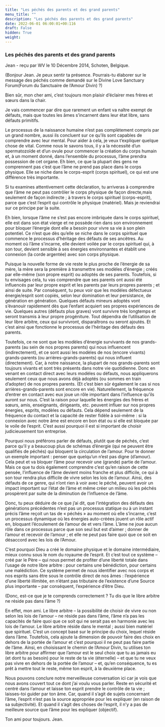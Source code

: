 ```yaml
---
title: "Les péchés des parents et des grand parents"
menu_title: ""
description: "Les péchés des parents et des grand parents"
date: 2022-06-01 06:00:01+00:116
draft: False
hidden: True
weight:
---
```

### Les péchés des parents et des grand parents

Jean - reçu par WV le 10 Décembre 2014, Schoten, Belgique.

(Bonjour Jean. Je peux sentir ta présence. Pourrais-tu élaborer sur le message des péchés  comme demandé sur le Divine Love Sanctuary Forum(Forum du Sanctuaire de l’Amour Divin)  ?)

Bien sûr, mon cher ami, c’est toujours mon plaisir d’éclairer mes frères et sœurs dans la chair.

Je vais commencer par dire que rarement un enfant va naître exempt de défauts, mais que toutes les âmes s’incarnent dans leur état libre, sans défauts primitifs.

Le processus de la naissance humaine n’est pas complètement compris par un grand nombre, aussi ils concluent sur ce qu’ils sont capables de comprendre avec leur mental. Pour aider à cela, je veux t’expliquer quelque chose de vital. Comme nous le savons tous, il y a la nécessité d’un spermatozoïde et d’un ovule pour commencer la création du corps humain et, à un moment donné, dans l’ensemble du processus, l’âme prendra possession de cet organe. Eh bien, ce que la plupart des gens ne comprennent pas c’est que l’âme ne prend pas place dans le corps physique. Elle se niche dans le corps-esprit (corps  spirituel), ce qui est une différence très importante.

Si tu examines attentivement cette déclaration, tu arriveras à comprendre que l’âme ne peut pas contrôler le corps physique de façon directe,mais seulement de façon indirecte ; à travers le corps spirituel (corps-esprit), parce que c’est l’esprit qui contrôle le physique (matériel). Mais je reviendrai sur ce principe par la suite.

Eh bien, lorsque l’âme ne s’est pas encore imbriquée dans le corps spirituel, elle est dans son état vierge et ne possède rien dans son environnement pour bloquer l’énergie dont elle a besoin pour vivre sa vie à son plein potentiel. Ce n’est que dès qu’elle se niche dans le corps spirituel que commence le processus d’héritage des défauts de ses ancêtres. Au moment où l’âme s’incarne, elle devient voilée par le corps spirituel qui, à son tour, devient sensible à ses énergies environnantes et établit une connexion (la corde argentée) avec son corps physique.

Puisque la nouvelle forme de vie reste le plus proche de l’énergie de sa mère, la mère sera la première à transmettre ses modèles d’énergie ; créés par elle-même (son propre esprit) ou adoptés de ses parents. Toutefois, si tu envisages cela, tu vas comprendre que ses parents ont aussi été influencés par leur propre esprit et les parents par leurs propres parents ; et ainsi de suite. Par conséquent, tu peux voir que les modèles défectueux énergie/esprit sont copiés, selon leur domination et leur persistance, de génération en génération. Quelques défauts mineurs adoptés vont s’évanouir rapidement dès que l’enfant acquiert ses propres expériences de vie. Quelques autres (défauts plus graves) vont survivre très longtemps et seront transmis à leur propre progéniture. Tout dépendra de l’utilisation de leur libre arbitre, ceux qui survivront, disparaîtrons ou seront ajoutés. Et c’est ainsi que fonctionne le processus de l’héritage des défauts des parents.

Toutefois, ce ne sont que les modèles d’énergie survivants de nos grands-parents (au sein de nos propres parents) qui nous influencent (indirectement), et ce sont aussi les modèles de nos (encore vivants) grands-parents (ou arrières-grands-parents) qui nous influent (directement). Car, à notre naissance, la plupart de nos grands-parents sont toujours vivants et sont très présents dans notre vie quotidienne. Donc en venant en contact direct avec leurs modèles ou défauts, nous  appliquerons seulement ceux que nous avons déjà adoptés (ou sommes en train d’adopter) de nos propres parents. (Et c’est bien sûr également le cas si nos arrières-grands-parents sont encore en vie). Naturellement, la fréquence d’entrer en contact avec eux joue un rôle important dans l’influence qu’ils auront sur nous. C’est la raison pour laquelle les énergies des frères et sœurs, amis, enseignants, dirigeants, etc. peuvent influer sur nos propres énergies, esprits, modèles ou défauts. Cela dépend seulement de la fréquence du contact et la capacité de rester fidèle à soi-même : si la connexion avec notre âme est encore en bon état ou si elle est bloquée par le voile de l’esprit. C’est aussi pourquoi il est si important de choisir judicieusement ton entreprise.

Pourquoi nous préférons parler de défauts, plutôt que de péchés, c’est parce qu’il y a beaucoup plus de schémas d’énergie (qui ne peuvent être qualifiés de péchés) qui bloquent la circulation de l’amour. Pour te donner un exemple important : penser que quelqu’un n’est pas digne (d’amour). Cela peut et va bloquer l’âme pour recevoir une (grande) partie de l’amour. Mais ce que tu dois également comprendre c’est qu’en raison de cette pensée, l’influence de l’âme devient moins franche et plus difficile, ce qui à son tour rendra plus difficile de vivre selon les lois de l’amour. Ainsi, des défauts de ce genre, qui n’ont rien à voir avec le péché, peuvent avoir un impact important sur l’état de l’âme et même créer un milieu où les péchés prospèrent par suite de la diminution de l’influence de l’âme.

Donc, tu peux déduire de ce que j’ai dit, que l’intégration des défauts des générations précédentes n’est pas un processus statique ou à un instant précis l’âme reçoit un tas de « péchés » au moment où elle s’incarne, c’est un processus dynamique où les énergies auto-créées jouent un rôle actif en, bloquant l’écoulement de l’amour de et vers l’âme. L’âme ne joue aucun rôle dans ce processus parce que son seul but est d’aimer ; donner de l’amour et recevoir de l’amour ; et elle ne peut pas faire quoi que ce soit en désaccord avec les lois de l’Amour.

C’est pourquoi Dieu a créé le domaine physique et le domaine intermédiaire, mieux connu sous le nom du royaume de l’esprit. Et c’est tout ce système – créé par le Père – qui nous permet de profiter d’une liberté totale dans l’usage de notre libre arbitre : pour certains une bénédiction, pour certains une malédiction. Ce système permet de nous identifier avec nos corps et nos esprits sans être sous le contrôle direct de nos âmes : l’expérience d’une liberté illimitée, en n’étant pas tributaire de l’existence d’une Source plus importante – par conséquent, l’expérience d’être Dieu.

(Donc, est-ce que je te comprends correctement ? Tu dis que le libre arbitre ne réside pas dans l’âme ?)

En effet, mon ami. Le libre arbitre – la possibilité de choisir de vivre ou non selon les lois de l’amour – ne réside pas dans l’âme, l’âme n’a pas les capacités de faire quoi que ce soit qui ne serait pas en harmonie avec les lois de l’amour. Le libre arbitre réside dans le mental ; aussi bien matériel que spirituel. C’est un concept basé sur le principe du choix, lequel réside dans l’âme. Toutefois, cela ajoute la dimension de pouvoir faire des choix en dehors de la portée de l’amour et c’est pourquoi il ne peut pas faire partie de l’âme. Ainsi, en choisissant le chemin de l’Amour Divin, tu utilises ton libre arbitre pour affirmer que l’amour est le seul choix que tu as jamais eu (et dont tu as besoin) pour le reste de ta vie (éternelle) – et que tu ne veux pas vivre en dehors de la portée de l’amour – et, qu’en conséquence, tu es prêt à mettre tout le reste, même ton esprit, à la deuxième place.

Nous pouvons conclure notre merveilleuse conversation ici car je vois que nous avons couvert tout ce dont j’ai voulu vous parler. Reste en sécurité et centré dans l’amour et laisse ton esprit prendre le contrôle de ta vie ; laisses-toi guider par ton âme. Car, quand il s’agit de sujets concernant l’âme, l’esprit n’est pas la source appropriée pour les expliquer (en raison de sa subjectivité). Et quand il s’agit des choses de l’esprit, il n’y a pas de meilleure source que l’âme pour les expliquer (objectif).

Ton ami pour toujours. Jean.
